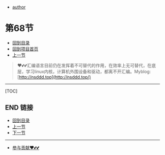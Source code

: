 + [author](https://github.com/3293172751)
# 第68节
+ [回到目录](../README.md)
+ [回到项目首页](../../README.md)
+ [上一节](67.md)
> ❤️💕💕汇编语言目前仍在发挥着不可替代的作用，在效率上无可替代，在底层，学习linux内核，计算机外围设备和驱动，都离不开汇编。Myblog:[http://nsddd.top](http://nsddd.top/)
---
[TOC]





## END 链接
+ [回到目录](../README.md)
+ [上一节](67.md)
+ [下一节](69.md)
---
+ [参与贡献❤️💕💕](https://github.com/3293172751/Block_Chain/blob/master/Git/git-contributor.md)